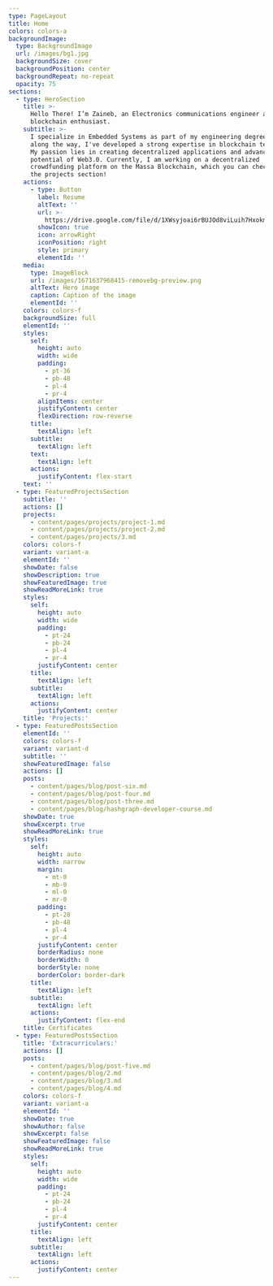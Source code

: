 ```yaml
---
type: PageLayout
title: Home
colors: colors-a
backgroundImage:
  type: BackgroundImage
  url: /images/bg1.jpg
  backgroundSize: cover
  backgroundPosition: center
  backgroundRepeat: no-repeat
  opacity: 75
sections:
  - type: HeroSection
    title: >-
      Hello There! I’m Zaineb, an Electronics communications engineer and a
      blockchain enthusiast.
    subtitle: >-
      I specialize in Embedded Systems as part of my engineering degree, but
      along the way, I've developed a strong expertise in blockchain technology.
      My passion lies in creating decentralized applications and advancing the
      potential of Web3.0. Currently, I am working on a decentralized
      crowdfunding platform on the Massa Blockchain, which you can check out in
      the projects section!
    actions:
      - type: Button
        label: Resume
        altText: ''
        url: >-
          https://drive.google.com/file/d/1XWsyjoai6rBUJOd8viLuih7HxokmDtSA/view?usp=sharing
        showIcon: true
        icon: arrowRight
        iconPosition: right
        style: primary
        elementId: ''
    media:
      type: ImageBlock
      url: /images/1671637968415-removebg-preview.png
      altText: Hero image
      caption: Caption of the image
      elementId: ''
    colors: colors-f
    backgroundSize: full
    elementId: ''
    styles:
      self:
        height: auto
        width: wide
        padding:
          - pt-36
          - pb-48
          - pl-4
          - pr-4
        alignItems: center
        justifyContent: center
        flexDirection: row-reverse
      title:
        textAlign: left
      subtitle:
        textAlign: left
      text:
        textAlign: left
      actions:
        justifyContent: flex-start
    text: ''
  - type: FeaturedProjectsSection
    subtitle: ''
    actions: []
    projects:
      - content/pages/projects/project-1.md
      - content/pages/projects/project-2.md
      - content/pages/projects/3.md
    colors: colors-f
    variant: variant-a
    elementId: ''
    showDate: false
    showDescription: true
    showFeaturedImage: true
    showReadMoreLink: true
    styles:
      self:
        height: auto
        width: wide
        padding:
          - pt-24
          - pb-24
          - pl-4
          - pr-4
        justifyContent: center
      title:
        textAlign: left
      subtitle:
        textAlign: left
      actions:
        justifyContent: center
    title: 'Projects:'
  - type: FeaturedPostsSection
    elementId: ''
    colors: colors-f
    variant: variant-d
    subtitle: ''
    showFeaturedImage: false
    actions: []
    posts:
      - content/pages/blog/post-six.md
      - content/pages/blog/post-four.md
      - content/pages/blog/post-three.md
      - content/pages/blog/hashgraph-developer-course.md
    showDate: true
    showExcerpt: true
    showReadMoreLink: true
    styles:
      self:
        height: auto
        width: narrow
        margin:
          - mt-0
          - mb-0
          - ml-0
          - mr-0
        padding:
          - pt-28
          - pb-48
          - pl-4
          - pr-4
        justifyContent: center
        borderRadius: none
        borderWidth: 0
        borderStyle: none
        borderColor: border-dark
      title:
        textAlign: left
      subtitle:
        textAlign: left
      actions:
        justifyContent: flex-end
    title: Certificates
  - type: FeaturedPostsSection
    title: 'Extracurriculars:'
    actions: []
    posts:
      - content/pages/blog/post-five.md
      - content/pages/blog/2.md
      - content/pages/blog/3.md
      - content/pages/blog/4.md
    colors: colors-f
    variant: variant-a
    elementId: ''
    showDate: true
    showAuthor: false
    showExcerpt: false
    showFeaturedImage: false
    showReadMoreLink: true
    styles:
      self:
        height: auto
        width: wide
        padding:
          - pt-24
          - pb-24
          - pl-4
          - pr-4
        justifyContent: center
      title:
        textAlign: left
      subtitle:
        textAlign: left
      actions:
        justifyContent: center
---
```

